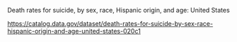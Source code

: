 Death rates for suicide, by sex, race, Hispanic origin, and age: United States

https://catalog.data.gov/dataset/death-rates-for-suicide-by-sex-race-hispanic-origin-and-age-united-states-020c1
